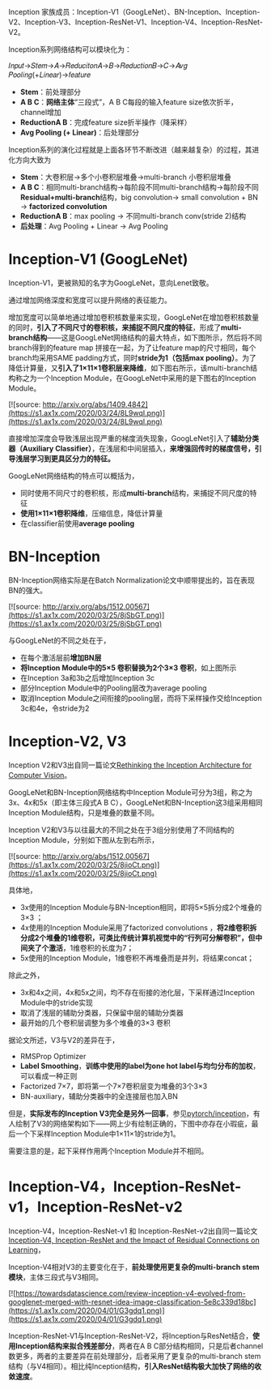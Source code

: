 Inception 家族成员：Inception-V1（GoogLeNet）、BN-Inception、Inception-V2、Inception-V3、Inception-ResNet-V1、Inception-V4、Inception-ResNet-V2。

Inception系列网络结构可以模块化为：

𝐼𝑛𝑝𝑢𝑡→𝑆𝑡𝑒𝑚→𝐴→𝑅𝑒𝑑𝑢𝑐𝑖𝑡𝑜𝑛𝐴→𝐵→𝑅𝑒𝑑𝑢𝑐𝑡𝑖𝑜𝑛𝐵→𝐶→𝐴𝑣𝑔 𝑃𝑜𝑜𝑙𝑖𝑛𝑔(+𝐿𝑖𝑛𝑒𝑎𝑟)→𝑓𝑒𝑎𝑡𝑢𝑟𝑒

- **Stem**：前处理部分
- **A B C**：**网络主体**“三段式”，A B C每段的输入feature size依次折半，channel增加
- **ReductionA B**：完成feature size折半操作（降采样）
- **Avg Pooling (+ Linear)**：后处理部分

Inception系列的演化过程就是上面各环节不断改进（越来越复杂）的过程，其进化方向大致为

- **Stem**：大卷积层→多个小卷积层堆叠→multi-branch 小卷积层堆叠
- **A B C**：相同multi-branch结构→每阶段不同multi-branch结构→每阶段不同**Residual+multi-branch**结构，big convolution→ small convolution + BN → **factorized convolution**
- **ReductionA B**：max pooling → 不同multi-branch conv(stride 2)结构
- **后处理**：Avg Pooling + Linear → Avg Pooling



# Inception-V1 (GoogLeNet)

Inception-V1，更被熟知的名字为GoogLeNet，意向Lenet致敬。

通过增加网络深度和宽度可以提升网络的表征能力。

增加宽度可以简单地通过增加卷积核数量来实现，GoogLeNet在增加卷积核数量的同时，**引入了不同尺寸的卷积核，来捕捉不同尺度的特征**，形成了**multi-branch结构**——这是GoogLeNet网络结构的最大特点，如下图所示，然后将不同branch得到的feature map 拼接在一起，为了让feature map的尺寸相同，每个branch均采用SAME padding方式，同时**stride为1（包括max pooling）**。为了降低计算量，又**引入了1×11×1卷积层来降维**，如下图右所示，该multi-branch结构称之为一个Inception Module，在GoogLeNet中采用的是下图右的Inception Module。

[![source: http://arxiv.org/abs/1409.4842](https://s1.ax1x.com/2020/03/24/8L9wqI.png)](https://s1.ax1x.com/2020/03/24/8L9wqI.png)

直接增加深度会导致浅层出现严重的梯度消失现象，GoogLeNet引入了**辅助分类器（Auxiliary Classifier）**，在浅层和中间层插入，**来增强回传时的梯度信号，引导浅层学习到更具区分力的特征。**

GoogLeNet网络结构的特点可以概括为，

- 同时使用不同尺寸的卷积核，形成**multi-branch**结构，来捕捉不同尺度的特征
- **使用1×11×1卷积降维**，压缩信息，降低计算量
- 在classifier前使用**average pooling**





# BN-Inception

BN-Inception网络实际是在Batch Normalization论文中顺带提出的，旨在表现BN的强大。

[![source: http://arxiv.org/abs/1512.00567](https://s1.ax1x.com/2020/03/25/8jSbGT.png)](https://s1.ax1x.com/2020/03/25/8jSbGT.png)

与GoogLeNet的不同之处在于，

- 在每个激活层前**增加BN层**
- **将Inception Module中的5×5 卷积替换为2个3×3 卷积**，如上图所示
- 在Inception 3a和3b之后增加Inception 3c
- 部分Inception Module中的Pooling层改为average pooling
- 取消Inception Module之间衔接的pooling层，而将下采样操作交给Inception 3c和4e，令stride为2



# Inception-V2, V3

Inception V2和V3出自同一篇论文[Rethinking the Inception Architecture for Computer Vision](https://arxiv.org/abs/1512.00567)。

GoogLeNet和BN-Inception网络结构中Inception Module可分为3组，称之为3x、4x和5x（即主体三段式A B C），GoogLeNet和BN-Inception这3组采用相同Inception Module结构，只是堆叠的数量不同。

Inception V2和V3与以往最大的不同之处在于3组分别使用了不同结构的Inception Module，分别如下图从左到右所示，

[![source: http://arxiv.org/abs/1512.00567](https://s1.ax1x.com/2020/03/25/8jioCt.png)](https://s1.ax1x.com/2020/03/25/8jioCt.png)

具体地，

- 3x使用的Inception Module与BN-Inception相同，即将5×5拆分成2个堆叠的3×3 ；
- 4x使用的Inception Module采用了factorized convolutions ，**将2维卷积拆分成2个堆叠的1维卷积，可类比传统计算机视觉中的“行列可分解卷积”，但中间夹了个激活**，1维卷积的长度为7；
- 5x使用的Inception Module，1维卷积不再堆叠而是并列，将结果concat；

除此之外，

- 3x和4x之间，4x和5x之间，均不存在衔接的池化层，下采样通过Inception Module中的stride实现
- 取消了浅层的辅助分类器，只保留中层的辅助分类器
- 最开始的几个卷积层调整为多个堆叠的3×3 卷积



据论文所述，V3与V2的差异在于，

- RMSProp Optimizer
- **Label Smoothing**，**训练中使用的label为one hot label与均匀分布的加权**，可以看成一种正则
- Factorized 7×7，即将第一个7×7卷积层变为堆叠的3个3×3
- BN-auxiliary，辅助分类器中的全连接层也加入BN

但是，**实际发布的Inception V3完全是另外一回事**，参见[pytorch/inception](https://github.com/pytorch/vision/blob/master/torchvision/models/inception.py)，有人绘制了V3的网络架构如下——网上少有绘制正确的，下图中亦存在小瑕疵，最后一个下采样Inception Module中1×11×1的stride为1。

需要注意的是，起下采样作用两个Inception Module并不相同。



# Inception-V4，Inception-ResNet-v1，Inception-ResNet-v2

Inception-V4，Inception-ResNet-v1 和 Inception-ResNet-v2出自同一篇论文[Inception-V4, Inception-ResNet and the Impact of Residual Connections on Learning](https://arxiv.org/abs/1602.07261)，

Inception-V4相对V3的主要变化在于，**前处理使用更复杂的multi-branch stem模块**，主体三段式与V3相同。

[![https://towardsdatascience.com/review-inception-v4-evolved-from-googlenet-merged-with-resnet-idea-image-classification-5e8c339d18bc](https://s1.ax1x.com/2020/04/01/G3gdq1.png)](https://s1.ax1x.com/2020/04/01/G3gdq1.png)

Inception-ResNet-V1与Inception-ResNet-V2，将Inception与ResNet结合，**使用Inception结构来拟合残差部分**，两者在A B C部分结构相同，只是后者channel数更多，两者的主要差异在前处理部分，后者采用了更复杂的multi-branch stem结构（与V4相同）。相比纯Inception结构，**引入ResNet结构极大加快了网络的收敛速度**。

[
](https://s1.ax1x.com/2020/04/01/G3TWpq.png)


